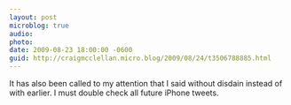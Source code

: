 ```yaml
---
layout: post
microblog: true
audio: 
photo: 
date: 2009-08-23 18:00:00 -0600
guid: http://craigmcclellan.micro.blog/2009/08/24/t3506788885.html
---
```

It has also been called to my attention that I said without disdain instead of with earlier.  I must double check all future iPhone tweets.
